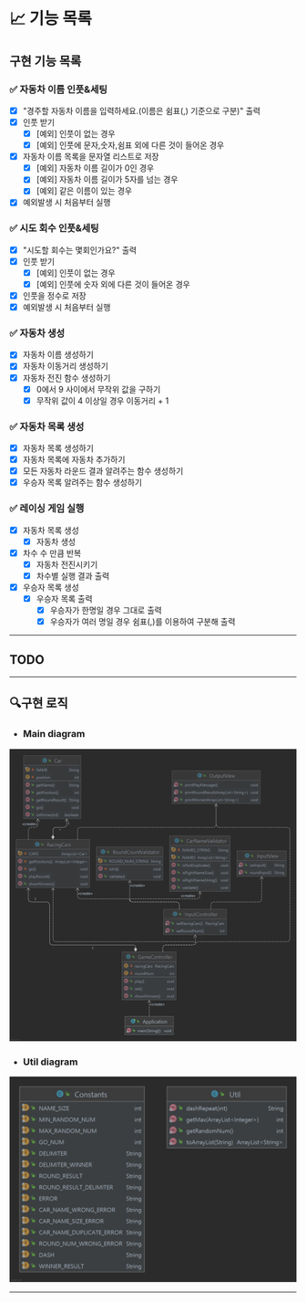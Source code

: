 # 📈 기능 목록

## 구현 기능 목록

### ✅ 자동차 이름 인풋&세팅

+ [x] "경주할 자동차 이름을 입력하세요.(이름은 쉼표(,) 기준으로 구분)" 출력
+ [x] 인풋 받기
    + [x] [예외] 인풋이 없는 경우
    + [x] [예외] 인풋에 문자,숫자,쉼표 외에 다른 것이 들어온 경우
+ [x] 자동차 이름 목록을 문자열 리스트로 저장
    + [x] [예외] 자동차 이름 길이가 0인 경우
    + [x] [예외] 자동차 이름 길이가 5자를 넘는 경우
    + [x] [예외] 같은 이름이 있는 경우

+ [x] 예외발생 시 처음부터 실행

### ✅ 시도 회수 인풋&세팅

+ [x] "시도할 회수는 몇회인가요?" 출력
+ [x] 인풋 받기
    + [x] [예외] 인풋이 없는 경우
    + [x] [예외] 인풋에 숫자 외에 다른 것이 들어온 경우

+ [x] 인풋을 정수로 저장
+ [x] 예외발생 시 처음부터 실행

### ✅ 자동차 생성

+ [x] 자동차 이름 생성하기
+ [x] 자동차 이동거리 생성하기
+ [x] 자동차 전진 함수 생성하기
    + [x] 0에서 9 사이에서 무작위 값을 구하기
    + [x] 무작위 값이 4 이상일 경우 이동거리 + 1

### ✅ 자동차 목록 생성

+ [x] 자동차 목록 생성하기
+ [x] 자동차 목록에 자동차 추가하기
+ [x] 모든 자동차 라운드 결과 알려주는 함수 생성하기
+ [x] 우승자 목록 알려주는 함수 생성하기

### ✅ 레이싱 게임 실행

+ [x] 자동차 목록 생성
    + [x] 자동차 생성

+ [x] 차수 수 만큼 반복
    + [x] 자동차 전진시키기
    + [x] 차수별 실행 결과 출력

+ [x] 우승자 목록 생성
    + [x] 우승자 목록 출력
        + [x] 우승자가 한명일 경우 그대로 출력
        + [x] 우승자가 여러 명일 경우 쉼표(,)를 이용하여 구분해 출력

---

## TODO

---

## 🔍구현 로직

+ ### Main diagram
![img.png](main_diagram.png)

+ ### Util diagram
![img_1.png](util_diagram.png)

---
